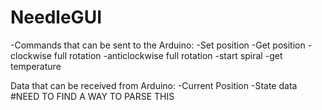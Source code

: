 # NeedleGUI

-Commands that can be sent to the Arduino:
-Set position
-Get position
-clockwise full rotation
-anticlockwise full rotation
-start spiral
-get temperature


Data that can be received from Arduino:
-Current Position
-State data  #NEED TO FIND A WAY TO PARSE THIS
